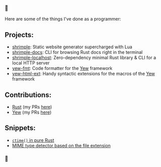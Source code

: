 ### 🦐
Here are some of the things I've done as a programmer:

## Projects:
- [shrimple](https://github.com/its-the-shrimp/shrimple): Static website generator supercharged with Lua
- [shrimple-docs](https://github.com/its-the-shrimp/shrimple-docs): CLI for browsing Rust docs right in the terminal
- [shrimple-localhost](https://github.com/its-the-shrimp/shrimple-localhost): Zero-dependency minimal Rust library & CLI for a local HTTP server
- [yew-fmt](https://github.com/its-the-shrimp/yew-fmt): Code formatter for the [Yew](https://yew.rs) framework
- [yew-html-ext](https://github.com/its-the-shrimp/yew-html-ext): Handy syntactic extensions for the macros of the [Yew](https://yew.rs) framework

## Contributions:
- [Rust](https://www.rust-lang.org) (my PRs [here](https://github.com/rust-lang/rust/pulls?q=is%3Apr+author%3Aits-the-shrimp+))
- [Yew](https://yew.rs) (my PRs [here](https://github.com/yewstack/yew/pulls?q=is%3Apr+author%3Aits-the-shrimp+))

## Snippets:
- [`ctime()` in pure Rust](https://gist.github.com/its-the-shrimp/45431498cd22cd0a47ef382485ac9ff1)
- [MIME type detector based on the file extension](https://gist.github.com/its-the-shrimp/1c085a4b3a87e60577eb6eb5523d3aa4)

### 🦐
